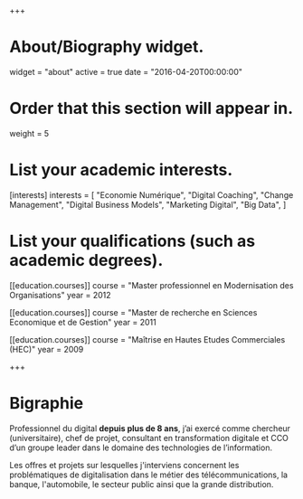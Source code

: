 +++
# About/Biography widget.
widget = "about"
active = true
date = "2016-04-20T00:00:00"

# Order that this section will appear in.
weight = 5

# List your academic interests.
[interests]
  interests = [
     "Economie Numérique",
	"Digital Coaching",
	"Change Management",
	"Digital Business Models",
    "Marketing Digital",
	"Big Data",
  ]

# List your qualifications (such as academic degrees).
[[education.courses]]
  course = "Master professionnel en Modernisation des Organisations"
  year = 2012

[[education.courses]]
  course = "Master de recherche en Sciences Economique et de Gestion"
  year = 2011

[[education.courses]]
  course = "Maîtrise en Hautes Etudes Commerciales (HEC)"
  year = 2009

+++

# Bigraphie

Professionnel du digital <b>depuis plus de 8 ans</b>, j’ai exercé comme chercheur (universitaire), chef de projet, consultant en transformation digitale et CCO d’un groupe leader dans le domaine des technologies de l’information. 

Les offres et projets sur lesquelles j'interviens concernent les problématiques de digitalisation dans le métier des télécommunications, la banque, l'automobile, le secteur public ainsi que la grande distribution.
